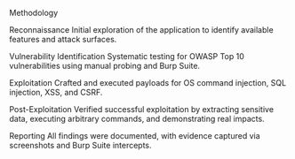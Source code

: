 Methodology

Reconnaissance
Initial exploration of the application to identify available features and attack surfaces.

Vulnerability Identification
Systematic testing for OWASP Top 10 vulnerabilities using manual probing and Burp Suite.

Exploitation
Crafted and executed payloads for OS command injection, SQL injection, XSS, and CSRF.

Post-Exploitation
Verified successful exploitation by extracting sensitive data, executing arbitrary commands, and demonstrating real impacts.

Reporting
All findings were documented, with evidence captured via screenshots and Burp Suite intercepts.


